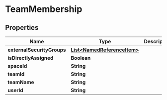 

# TeamMembership


## Properties

Name | Type | Description | Notes
------------ | ------------- | ------------- | -------------
**externalSecurityGroups** | [**List&lt;NamedReferenceItem&gt;**](NamedReferenceItem.md) |  |  [optional]
**isDirectlyAssigned** | **Boolean** |  |  [optional]
**spaceId** | **String** |  |  [optional]
**teamId** | **String** |  |  [optional]
**teamName** | **String** |  |  [optional]
**userId** | **String** |  |  [optional]



